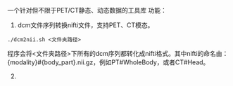 一个针对但不限于PET/CT静态、动态数据的工具库
功能：
1. dcm文件序列转换nifti文件，支持PET、CT模态。
```
./dcm2nii.sh <文件夹路径>
```
程序会将<文件夹路径>下所有的dcm序列都转化成nifti格式。其中nifti的命名由：{modality}#{body_part}.nii.gz，例如PT#WholeBody，或者CT#Head。

2. 
